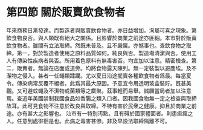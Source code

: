 # 第四節    關於販賣飲食物者

年來商務日漸發達。而製造者與販賣飲食物者。亦日益增加。洵屬可喜之現象。第飲食物良否。與人類既有絕大之關係。且影響於商業之前途亦匪細。本市對於販賣飲食物者。雖間有立法取締。然既未普及。且不嚴厲。亦憾事也。查飲食物之取締。第一，對於製造者使用之原料品質如何。純良與否。製造塲清潔與否。使用工人有傳染性疾病者與否。所用着色原料有無毒害否。均宜加以注意。精密檢查。第二，販賣者。無論在店面或道旁。均將食物露天陳列。無一定裝製以避塵埃。及不潔物之侵入。甚者一任蠅類蹂躪。尤以夏日沿途擺賣各種飲食物者爲最。每當夏令。傳染病常反覆不絕者。此爲其最大原因。予意宜令用透明玻盒裝貯。旣甚美觀。又可避蚊蠅及不潔物或菌類等之麇聚。茲事輕而易舉。誠願當局者加以注意焉。查近年美國禁制我國食品如香腸之類入口者。因我國食物無一定之檢查與取締故耳。此可見食物不注意於改良與取締。不特有害於民衆之健康。抑且於商業之前途。亦有甚大之影響也。
汕市有一特别汚點。且有碍於國家體面者。則患痲瘋之人。任意到處徘徊是也。此病之毒害甚慘。非及早設法取締隔離不可。